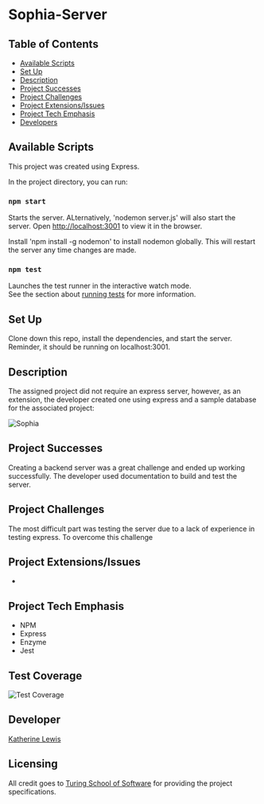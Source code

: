 # Sophia-Server

## Table of Contents
* [Available Scripts](#Available-Scripts)
* [Set Up](#Set-Up)
* [Description](#Description)
* [Project Successes](Project-Successes)
* [Project Challenges](Project-Challenges)
* [ Project Extensions/Issues](Project-Extensions/Issues)
* [Project Tech Emphasis](Project-Tech-Emphasis)
* [Developers](Developers)

## Available Scripts

This project was created using Express.

In the project directory, you can run:

### `npm start`

Starts the server. ALternatively, 'nodemon server.js' will also start the server.
Open [http://localhost:3001](http://localhost:3001) to view it in the browser.

Install 'npm install -g nodemon' to install nodemon globally. 
This will restart the server any time changes are made.


### `npm test`

Launches the test runner in the interactive watch mode.<br>
See the section about [running tests](https://facebook.github.io/create-react-app/docs/running-tests) for more information.

## Set Up
Clone down this repo, install the dependencies, and start the server. Reminder, it should be running on localhost:3001.

## Description

The assigned project did not require an express server, 
however, as an extension, the developer created one using express and a sample database for the associated project:

![Sophia](https://github.com/kalex19/Sophia)

## Project Successes

Creating a backend server was a great challenge and ended up working successfully. The developer used documentation to build 
and test the server.

## Project Challenges

The most difficult part was testing the server due to a lack of experience in testing express. To overcome this challenge 

## Project Extensions/Issues

* 

## Project Tech Emphasis

* NPM
* Express
* Enzyme
* Jest

## Test Coverage

![Test Coverage](./src/images/test-coverage.png)

## Developer

[Katherine Lewis](https://github.com/kalex19)

## Licensing

All credit goes to <a href="turing.io">Turing School of Software</a> for providing the project specifications.


